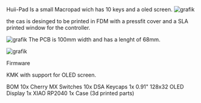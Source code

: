 Huii-Pad
Is a small Macropad wich has 10 keys and a oled screen.
![grafik](https://github.com/user-attachments/assets/db4c3bf0-86e1-4da8-9672-227c14230413)

the cas is desinged to be printed in FDM with a pressfit cover and a SLA printed window for the controller.

![grafik](https://github.com/user-attachments/assets/300e2016-51e7-4436-9415-e89a64040f84)
The PCB is 100mm width and has a lenght of 68mm.

![grafik](https://github.com/user-attachments/assets/c89ea751-4082-459e-bd32-47e1f77dd3e0)

Firmware

KMK with support for OLED screen.

BOM
10x Cherry MX Switches
10x DSA Keycaps
1x 0.91" 128x32 OLED Display
1x XIAO RP2040
1x Case (3d printed parts)  
  

